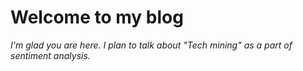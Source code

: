 # Welcome to my blog

*I'm glad you are here. I plan to talk about "Tech mining" as a part of sentiment analysis.*
